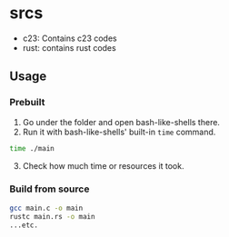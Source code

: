 # srcs

* c23: Contains c23 codes
* rust: contains rust codes

## Usage

### Prebuilt

1. Go under the folder and open bash-like-shells there.
2. Run it with bash-like-shells' built-in `time` command.

```bash
time ./main
```

3. Check how much time or resources it took.

### Build from source

```bash
gcc main.c -o main
rustc main.rs -o main
...etc.
```
